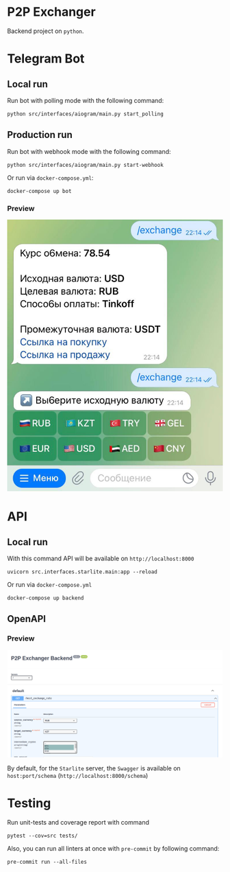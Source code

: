 # P2P Exchanger

Backend project on `python`.

# Telegram Bot

## Local run

Run bot with polling mode with the following command:

```shell
python src/interfaces/aiogram/main.py start_polling
```

## Production run

Run bot with webhook mode with the following command:

```shell
python src/interfaces/aiogram/main.py start-webhook
```

Or run via `docker-compose.yml`:

```shell
docker-compose up bot
```

### Preview

![Telegram bot preview](./resource/iphone_bot.png)

# API

## Local run

With this command API will be available on `http://localhost:8000`

```shell
uvicorn src.interfaces.starlite.main:app --reload
```

Or run via `docker-compose.yml`

```shell
docker-compose up backend
```

## OpenAPI

### Preview

![Swagger preview](./resource/starlite_swagger.png)

By default, for the `Starlite` server, the `Swagger` is available on `host:port/schema` (`http://localhost:8000/schema`)

# Testing

Run unit-tests and coverage report with command

```shell
pytest --cov=src tests/
```

Also, you can run all linters at once with `pre-commit` by following command:

```shell
pre-commit run --all-files
```
